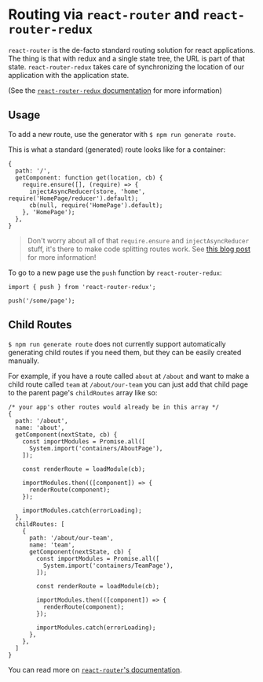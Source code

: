 # Routing via `react-router` and `react-router-redux`

`react-router` is the de-facto standard routing solution for react applications.
The thing is that with redux and a single state tree, the URL is part of that
state. `react-router-redux` takes care of synchronizing the location of our
application with the application state.

(See the [`react-router-redux` documentation](https://github.com/reactjs/react-router-redux)
for more information)

## Usage

To add a new route, use the generator with `$ npm run generate route`.

This is what a standard (generated) route looks like for a container:

```JS
{
  path: '/',
  getComponent: function get(location, cb) {
    require.ensure([], (require) => {
      injectAsyncReducer(store, 'home', require('HomePage/reducer').default);
      cb(null, require('HomePage').default);
    }, 'HomePage');
  },
}
```

> Don't worry about all of that `require.ensure` and `injectAsyncReducer` stuff,
  it's there to make code splitting routes work. See [this blog post](http://blog.mxstbr.com/2016/01/react-apps-with-pages)
  for more information!

To go to a new page use the `push` function by `react-router-redux`:

```JS
import { push } from 'react-router-redux';

push('/some/page');
```

## Child Routes
`$ npm run generate route` does not currently support automatically generating child routes if you need them, but they can be easily created manually.

For example, if you have a route called `about` at `/about` and want to make a child route called `team` at `/about/our-team` you can just add that child page to the parent page's `childRoutes` array like so:
```
/* your app's other routes would already be in this array */
{
  path: '/about',
  name: 'about',
  getComponent(nextState, cb) {
    const importModules = Promise.all([
      System.import('containers/AboutPage'),
    ]);

    const renderRoute = loadModule(cb);

    importModules.then(([component]) => {
      renderRoute(component);
    });

    importModules.catch(errorLoading);
  },
  childRoutes: [
    {
      path: '/about/our-team',
      name: 'team',
      getComponent(nextState, cb) {
        const importModules = Promise.all([
          System.import('containers/TeamPage'),
        ]);

        const renderRoute = loadModule(cb);

        importModules.then(([component]) => {
          renderRoute(component);
        });

        importModules.catch(errorLoading);
      },
    },
  ]
}
```

You can read more on [`react-router`'s documentation](https://github.com/reactjs/react-router/blob/master/docs/API.md#props-3).
